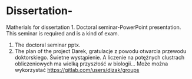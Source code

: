 # Dissertation-
Matherials for dissertation 1. Doctoral seminar-PowerPoint presentation. This seminar is required and is a kind of exam.
1. The doctoral seminar pptx.
2. The plan of the project
Darek, gratulacje z powodu otwarcia przewodu doktorskiego. Świetne wystąpienie. A liczenie na potężnych clustrach obliczeniowych ma wielką przyszłość w biologii...
Może można wykorzystać https://gitlab.com/users/dizak/groups
